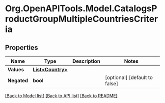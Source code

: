 # Org.OpenAPITools.Model.CatalogsProductGroupMultipleCountriesCriteria

## Properties

Name | Type | Description | Notes
------------ | ------------- | ------------- | -------------
**Values** | [**List&lt;Country&gt;**](Country.md) |  | 
**Negated** | **bool** |  | [optional] [default to false]

[[Back to Model list]](../README.md#documentation-for-models) [[Back to API list]](../README.md#documentation-for-api-endpoints) [[Back to README]](../README.md)

